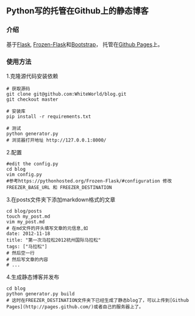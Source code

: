 ## Python写的托管在Github上的静态博客

### 介绍
基于[Flask](http://flask.pocoo.org/), [Frozen-Flask](https://pythonhosted.org/Frozen-Flask/)和[Bootstrap](http://getbootstrap.com/)，
托管在[Github Pages](http://pages.github.com/)上。


### 使用方法
1.克隆源代码安装依赖

    # 获取源码
    git clone git@github.com:WhiteWorld/blog.git
    git checkout master

    # 安装库
    pip install -r requirements.txt

    # 测试
    python generator.py
    # 浏览器打开地址 http://127.0.0.1:8000/

2.配置

    #edit the config.py
    cd blog
    vim config.py
    #参考https://pythonhosted.org/Frozen-Flask/#configuration 修改 FREEZER_BASE_URL 和 FREEZER_DESTINATION

3.在posts文件夹下添加markdown格式的文章

    cd blog/posts
    touch my_post.md
    vim my_post.md
    # 在md文件的开头填写文章的元信息,如
    date: 2012-11-18
    title: "第一次马拉松2012杭州国际马拉松"
    tags: ["马拉松"]
    # 然后空一行
    # 然后写文章的内容
    # ...

4.生成静态博客并发布

    cd blog
    python generator.py build
    # 这时在FREEZER_DESTINATION文件夹下已经生成了静态blog了，可以上传到[Github Pages](http://pages.github.com/)或者自己的服务器上了。
